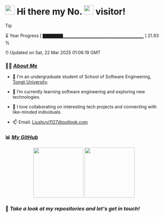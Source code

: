 <h1>
  <img src="https://emojis.slackmojis.com/emojis/images/1660853767/60881/meow_attention.gif?1660853767" height="30"/>
  Hi there my No.
  <img src="https://profile-counter.glitch.me/bunnyoii/count.svg" height="30"/>
  visitor!
</h1>

> [!TIP]
> ⏳ Year Progress [ ▇▇▇▇▇▇▁▁▁▁▁▁▁▁▁▁▁▁▁▁▁▁▁▁▁▁▁▁▁▁ ] 21.93 %
>
> ⏰ Updated on Sat, 22 Mar 2025 01:06:19 GMT

### 👨‍💻 *[About Me](https://bunnyoii.github.io)*

* 🚀 I'm an undergraduate student of School of Software Engineering, [Tongji University](https://www.tongji.edu.cn).

* 🌱 I’m currently learning software engineering and exploring new technologies.

* 🔭 I love collaborating on interesting tech projects and connecting with like-minded individuals.

* 📫 Email: Liushuyi1127@outlook.com

### 📊 *[My GitHub](https://github.com/bunnyoii)*

<div align="center">
  <img src="https://github-readme-stats.vercel.app/api?username=bunnyoii&show_icons=true&count_private=true" height="160"/>
  <img src="https://github-readme-stats.vercel.app/api/top-langs/?username=bunnyoii&layout=compact" height="160"/>
</div>

### 🥰 *Take a look at my repositories and let's get in touch!*
